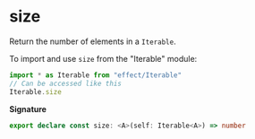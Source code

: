 # size

Return the number of elements in a `Iterable`.

To import and use `size` from the "Iterable" module:

```ts
import * as Iterable from "effect/Iterable"
// Can be accessed like this
Iterable.size
```

**Signature**

```ts
export declare const size: <A>(self: Iterable<A>) => number
```
